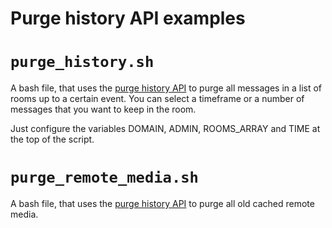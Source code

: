 Purge history API examples
==========================

# `purge_history.sh`

A bash file, that uses the [purge history API](/docs/admin_api/README.rst) to 
purge all messages in a list of rooms up to a certain event. You can select a 
timeframe or a number of messages that you want to keep in the room.

Just configure the variables DOMAIN, ADMIN, ROOMS_ARRAY and TIME at the top of
the script.

# `purge_remote_media.sh`

A bash file, that uses the [purge history API](/docs/admin_api/README.rst) to 
purge all old cached remote media.
